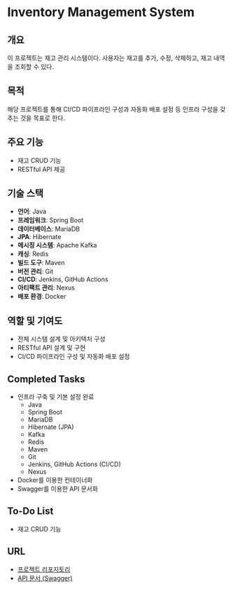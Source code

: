 # Inventory Management System

## 개요
이 프로젝트는 재고 관리 시스템이다. 사용자는 재고를 추가, 수정, 삭제하고, 재고 내역을 조회할 수 있다.

## 목적
해당 프로젝트를 통해 CI/CD 파이프라인 구성과 자동화 배포 설정 등 인프라 구성을 갖추는 것을 목표로 한다.

## 주요 기능
- 재고 CRUD 기능
- RESTful API 제공

## 기술 스택
- **언어**: Java
- **프레임워크**: Spring Boot
- **데이터베이스**: MariaDB
- **JPA**: Hibernate
- **메시징 시스템**: Apache Kafka
- **캐싱**: Redis
- **빌드 도구**: Maven
- **버전 관리**: Git
- **CI/CD**: Jenkins, GitHub Actions
- **아티팩트 관리**: Nexus
- **배포 환경**: Docker

## 역할 및 기여도
- 전체 시스템 설계 및 아키텍처 구성
- RESTful API 설계 및 구현
- CI/CD 파이프라인 구성 및 자동화 배포 설정

## Completed Tasks
- 인프라 구축 및 기본 설정 완료
    - Java
    - Spring Boot
    - MariaDB
    - Hibernate (JPA)
    - Kafka
    - Redis
    - Maven
    - Git
    - Jenkins, GitHub Actions (CI/CD)
    - Nexus
- Docker를 이용한 컨테이너화
- Swagger를 이용한 API 문서화

## To-Do List
- 재고 CRUD 기능

## URL
- [프로젝트 리포지토리](https://github.com/ss5924/machine-rs)
- [API 문서 (Swagger)](http://ss4754.iptime.org:20001/swagger-ui/index.html)
